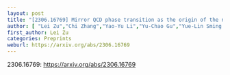 ```yaml
---
layout: post
title: "[2306.16769] Mirror QCD phase transition as the origin of the nanohertz Stochastic Gravitational-Wave Background"
author: [ "Lei Zu","Chi Zhang","Yao-Yu Li","Yu-Chao Gu","Yue-Lin Sming Tsai" ]
first_author: Lei Zu
categories: Preprints
weburl: https://arxiv.org/abs/2306.16769
---
```


2306.16769: https://arxiv.org/abs/2306.16769
